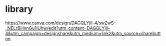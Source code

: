 # library
https://www.canva.com/design/DAGQLYjll-4/swZwS-_NELrBHnnGu1lUhw/edit?utm_content=DAGQLYjll-4&utm_campaign=designshare&utm_medium=link2&utm_source=sharebutton
